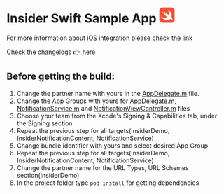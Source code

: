 # Insider Swift Sample App <img src="https://github.com/github/explore/raw/main/topics/swift/swift.png" alt="swift" width="35" height="35"/>
For more information about iOS integration please check the [link](https://academy.useinsider.com/docs/ios-integration)

Check the changelogs 👉 [here](https://academy.useinsider.com/docs/ios-sdk-changelog)

## Before getting the build:
1. Change the partner name with yours in the [AppDelegate.m](https://github.com/useinsider/swift-sample/blob/master/InsiderDemo/InsiderDemo/AppDelegate.swift#L21) file.
2. Change the App Groups with yours for [AppDelegate.m](https://github.com/useinsider/swift-sample/blob/master/InsiderDemo/InsiderDemo/AppDelegate.swift#L17), [NotificationService.m](https://github.com/useinsider/swift-sample/blob/master/InsiderDemo/InsiderNotificationService/NotificationService.m#L23) and [NotificationViewController.m](https://github.com/useinsider/swift-sample/blob/master/InsiderDemo/InsiderNotificationContent/NotificationViewController.m#L20) files
3. Choose your team from the Xcode's Signing & Capabilities tab, under the Signing section
4. Repeat the previous step for all targets(InsiderDemo, InsiderNotificationContent, NotificationService)
5. Change bundle identifier with yours and select desired App Group
6. Repeat the previous step for all targets(InsiderDemo, InsiderNotificationContent, NotificationService)
7. Change the partner name for the URL Types, URL Schemes section(InsiderDemo)
8. In the project folder type ```pod install``` for getting dependencies
